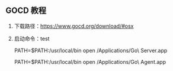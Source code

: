 ## GOCD 教程
1. 下载路径：https://www.gocd.org/download/#osx
2. 启动命令：test

     PATH=$PATH:/usr/local/bin open /Applications/Go\ Server.app
     
     PATH=$PATH:/usr/local/bin open /Applications/Go\ Agent.app